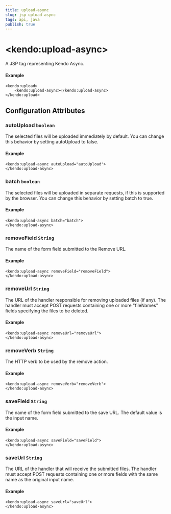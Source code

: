 ```yaml
---
title: upload-async
slug: jsp-upload-async
tags: api, java
publish: true
---
```


# \<kendo:upload-async\>
A JSP tag representing Kendo Async.

#### Example
    <kendo:upload>
        <kendo:upload-async></kendo:upload-async>
    </kendo:upload>


## Configuration Attributes


### autoUpload `boolean`

The selected files will be uploaded immediately by default. You can change this behavior by setting
autoUpload to false.

#### Example
    <kendo:upload-async autoUpload="autoUpload">
    </kendo:upload-async>



### batch `boolean`

The selected files will be uploaded in separate requests, if this is supported by the browser.
You can change this behavior by setting batch to true.

#### Example
    <kendo:upload-async batch="batch">
    </kendo:upload-async>



### removeField `String`

The name of the form field submitted to the Remove URL.

#### Example
    <kendo:upload-async removeField="removeField">
    </kendo:upload-async>



### removeUrl `String`

The URL of the handler responsible for removing uploaded files (if any). The handler must accept POST
requests containing one or more "fileNames" fields specifying the files to be deleted.

#### Example
    <kendo:upload-async removeUrl="removeUrl">
    </kendo:upload-async>



### removeVerb `String`

The HTTP verb to be used by the remove action.

#### Example
    <kendo:upload-async removeVerb="removeVerb">
    </kendo:upload-async>



### saveField `String`

The name of the form field submitted to the save URL. The default value is the input name.

#### Example
    <kendo:upload-async saveField="saveField">
    </kendo:upload-async>



### saveUrl `String`

The URL of the handler that will receive the submitted files. The handler must accept POST requests
containing one or more fields with the same name as the original input name.

#### Example
    <kendo:upload-async saveUrl="saveUrl">
    </kendo:upload-async>


